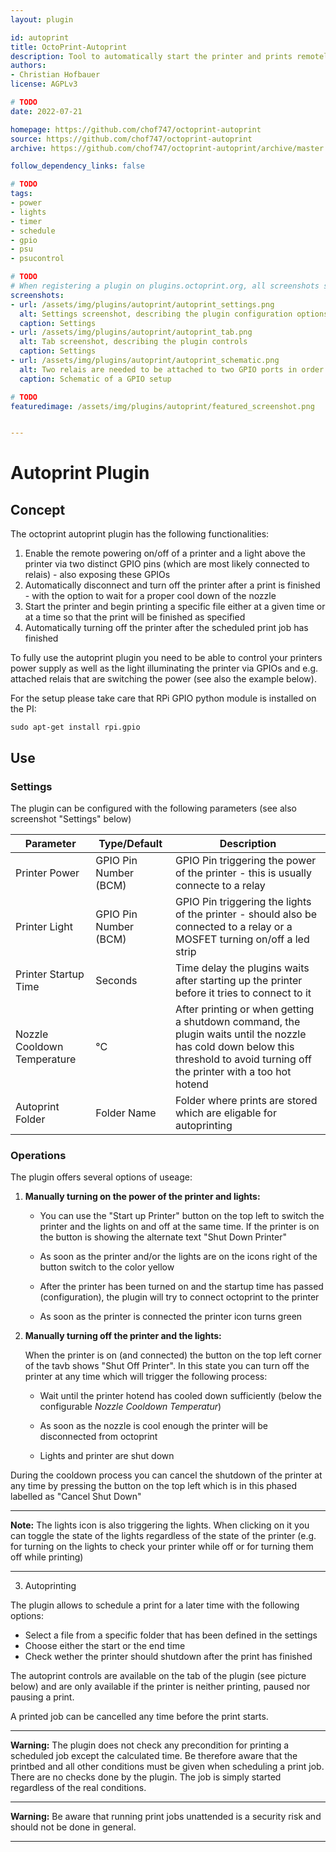 ```yaml
---
layout: plugin

id: autoprint
title: OctoPrint-Autoprint
description: Tool to automatically start the printer and prints remotely
authors:
- Christian Hofbauer
license: AGPLv3

# TODO
date: 2022-07-21

homepage: https://github.com/chof747/octoprint-autoprint
source: https://github.com/chof747/octoprint-autoprint
archive: https://github.com/chof747/octoprint-autoprint/archive/master.zip

follow_dependency_links: false

# TODO
tags:
- power
- lights
- timer
- schedule
- gpio
- psu
- psucontrol

# TODO
# When registering a plugin on plugins.octoprint.org, all screenshots should be uploaded not linked from external sites.
screenshots:
- url: /assets/img/plugins/autoprint/autoprint_settings.png
  alt: Settings screenshot, describing the plugin configuration options
  caption: Settings
- url: /assets/img/plugins/autoprint/autoprint_tab.png
  alt: Tab screenshot, describing the plugin controls
  caption: Settings
- url: /assets/img/plugins/autoprint/autoprint_schematic.png
  alt: Two relais are needed to be attached to two GPIO ports in order to turn on/off the printer via the plugin
  caption: Schematic of a GPIO setup

# TODO
featuredimage: /assets/img/plugins/autoprint/featured_screenshot.png


---
```


# Autoprint Plugin

## Concept

The octoprint autoprint plugin has the following functionalities:

1. Enable the remote powering on/off of a printer and a light above the printer via two distinct
   GPIO pins (which are most likely connected to relais) - also exposing these GPIOs
2. Automatically disconnect and turn off the printer after a print is finished - with the option
   to wait for a proper cool down of the nozzle
3. Start the printer and begin printing a specific file either at a given time or at a time
   so that the print will be finished as specified 
4. Automatically turning off the printer after the scheduled print job has finished

To fully use the autoprint plugin you need to be able to control your printers power supply as well as the light illuminating the printer via GPIOs and e.g. attached relais that are switching the power (see also the example below). 

For the setup please take care that RPi GPIO python module is installed on the PI:

```console
sudo apt-get install rpi.gpio
```

## Use

### Settings

The plugin can be configured with the following parameters (see also screenshot "Settings" below)

| Parameter                   | Type/Default    | Description                                           |
|-----------------------------|-----------------|-------------------------------------------------------|
| Printer Power               | GPIO Pin Number (BCM) | GPIO Pin triggering the power of the printer - this is usually connecte to a relay |
| Printer Light               | GPIO Pin Number (BCM) | GPIO Pin triggering the lights of the printer - should also be connected to a relay or a MOSFET turning on/off a led strip |
| Printer Startup Time        | Seconds               | Time delay the plugins waits after starting up the printer before it tries to connect to it
| Nozzle Cooldown Temperature | °C                    | After printing or when getting a shutdown command, the plugin waits until the nozzle has cold down below this threshold to avoid turning off the printer with a too hot hotend | 
| Autoprint Folder            | Folder Name           | Folder where prints are stored which are eligable for autoprinting |

### Operations

The plugin offers several options of useage:

1. **Manually turning on the power of the printer and lights:**

   - You can use the "Start up Printer" button on the top left to switch the printer and the lights on and off at   the same time. If the printer is on the button is showing the alternate text "Shut Down Printer"

   - As soon as the printer and/or the lights are on the icons right of the button switch to the color yellow

   - After the printer has been turned on and the startup time has passed (configuration), the plugin will try to connect octoprint to the printer

   - As soon as the printer is connected the printer icon turns green

2. **Manually turning off the printer and the lights:**

   When the printer is on (and connected) the button on the top left corner of the tavb shows "Shut Off Printer". In this state you can turn off the printer at any time which will trigger the following process:

   - Wait until the printer hotend has cooled down sufficiently (below the configurable _Nozzle Cooldown Temperatur_)

   - As soon as the nozzle is cool enough the printer will be disconnected from octoprint 
   
   - Lights and printer are shut down

During the cooldown process you can cancel the shutdown of the printer at any time by pressing the button on  the top left which is in this phased labelled as "Cancel Shut Down"

---
  
**Note:** The lights icon is also triggering the lights. When clicking on it you can toggle the state of the lights regardless of the state of the printer (e.g. for turning on the lights to check your printer while off or for turning them off while printing)

---

3. Autoprinting

The plugin allows to schedule a print for a later time with the following options:

- Select a file from a specific folder that has been defined in the settings
- Choose either the start or the end time
- Check wether the printer should shutdown after the print has finished

The autoprint controls are available on the tab of the plugin (see picture below) and are only available if the printer is neither printing, paused nor pausing a print.

A printed job can be cancelled any time before the print starts.

---

**Warning:** The plugin does not check any precondition for printing a scheduled job except the calculated time. Be therefore aware that the printbed and all other conditions must be given when scheduling a print job. There are no checks done by the plugin. The job is simply started regardless of the real conditions.

---

**Warning:** Be aware that running print jobs unattended is a security risk and should not be done in general.

---